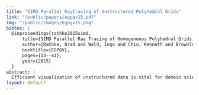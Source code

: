 ```yaml
---
title: "SIMD Parallel Raytracing of Unstructured Polyhedral Grids"
link: "/public/papers/egpgv15.pdf"
img: "/public/images/egpgv15.png"
bibtex: |
  @inproceedings{rathke2015simd,
      title={SIMD Parallel Ray Tracing of Homogeneous Polyhedral Grids.},
      author={Rathke, Brad and Wald, Ingo and Chiu, Kenneth and Brownlee, Carson},
      booktitle={EGPGV},
      pages={33--41},
      year={2015}
  }
abstract: |
  Efficient visualization of unstructured data is vital for domain scientists, yet is often impeded by techniques which rely on intermediate representations that consume time and memory, require resampling data, or inefficient implementations of direct ray tracing methods. Previous work to accelerate rendering of unstructured grids have focused on the use of GPUs that are not available in many large-scale computing systems. In this paper, we present a new technique for directly visualizing unstructured grids using a software ray tracer built as a module for the OSPRay ray tracing framework from Intel. Our method is capable of implicit isosurface rendering and direct volume ray casting homogeneous grids of hexahedra, tetrahedra, and multi-level datasets at interactive frame rates on compute nodes without a GPU using an open-source, production-level ray tracing framework that scales with variable SIMD widths and thread counts.
layout: default
---
```

